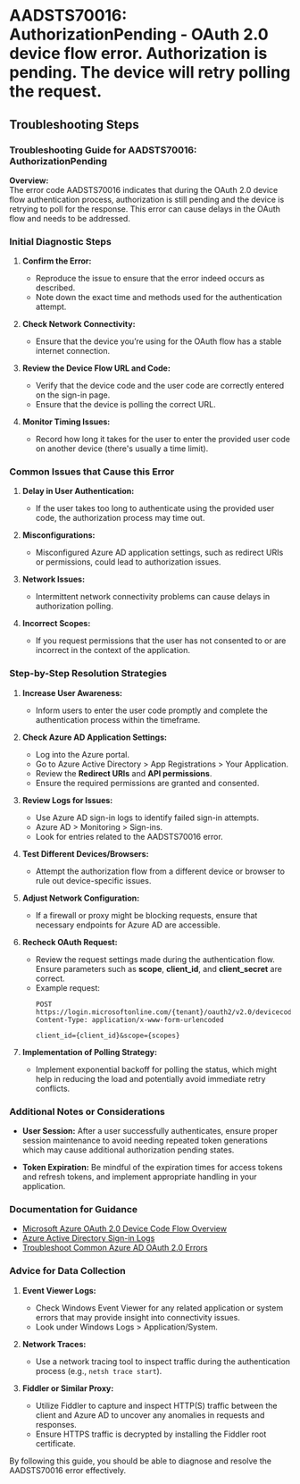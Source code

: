 
# AADSTS70016: AuthorizationPending - OAuth 2.0 device flow error. Authorization is pending. The device will retry polling the request.


## Troubleshooting Steps
### Troubleshooting Guide for AADSTS70016: AuthorizationPending

**Overview:**  
The error code AADSTS70016 indicates that during the OAuth 2.0 device flow authentication process, authorization is still pending and the device is retrying to poll for the response. This error can cause delays in the OAuth flow and needs to be addressed.

### Initial Diagnostic Steps

1. **Confirm the Error:**  
   - Reproduce the issue to ensure that the error indeed occurs as described.
   - Note down the exact time and methods used for the authentication attempt.

2. **Check Network Connectivity:**  
   - Ensure that the device you’re using for the OAuth flow has a stable internet connection.

3. **Review the Device Flow URL and Code:**  
   - Verify that the device code and the user code are correctly entered on the sign-in page.
   - Ensure that the device is polling the correct URL.

4. **Monitor Timing Issues:**  
   - Record how long it takes for the user to enter the provided user code on another device (there's usually a time limit).

### Common Issues that Cause this Error

1. **Delay in User Authentication:**  
   - If the user takes too long to authenticate using the provided user code, the authorization process may time out.

2. **Misconfigurations:**  
   - Misconfigured Azure AD application settings, such as redirect URIs or permissions, could lead to authorization issues.

3. **Network Issues:**  
   - Intermittent network connectivity problems can cause delays in authorization polling.

4. **Incorrect Scopes:**  
   - If you request permissions that the user has not consented to or are incorrect in the context of the application.

### Step-by-Step Resolution Strategies

1. **Increase User Awareness:**
   - Inform users to enter the user code promptly and complete the authentication process within the timeframe.

2. **Check Azure AD Application Settings:**
   - Log into the Azure portal.
   - Go to Azure Active Directory > App Registrations > Your Application.
   - Review the **Redirect URIs** and **API permissions**.
   - Ensure the required permissions are granted and consented.

3. **Review Logs for Issues:**
   - Use Azure AD sign-in logs to identify failed sign-in attempts.
   - Azure AD > Monitoring > Sign-ins.
   - Look for entries related to the AADSTS70016 error.

4. **Test Different Devices/Browsers:**
   - Attempt the authorization flow from a different device or browser to rule out device-specific issues.

5. **Adjust Network Configuration:**
   - If a firewall or proxy might be blocking requests, ensure that necessary endpoints for Azure AD are accessible.

6. **Recheck OAuth Request:**
   - Review the request settings made during the authentication flow. Ensure parameters such as **scope**, **client_id**, and **client_secret** are correct.
   - Example request:
     ```http
     POST https://login.microsoftonline.com/{tenant}/oauth2/v2.0/devicecode
     Content-Type: application/x-www-form-urlencoded
     
     client_id={client_id}&scope={scopes}
     ```

7. **Implementation of Polling Strategy:**
   - Implement exponential backoff for polling the status, which might help in reducing the load and potentially avoid immediate retry conflicts.

### Additional Notes or Considerations

- **User Session:** After a user successfully authenticates, ensure proper session maintenance to avoid needing repeated token generations which may cause additional authorization pending states.
  
- **Token Expiration:** Be mindful of the expiration times for access tokens and refresh tokens, and implement appropriate handling in your application.

### Documentation for Guidance

- [Microsoft Azure OAuth 2.0 Device Code Flow Overview](https://docs.microsoft.com/en-us/azure/active-directory/develop/v2-oauth-device-code)
- [Azure Active Directory Sign-in Logs](https://docs.microsoft.com/en-us/azure/active-directory/reports-monitoring/concept-sign-ins)
- [Troubleshoot Common Azure AD OAuth 2.0 Errors](https://docs.microsoft.com/en-us/azure/active-directory/develop/v2-oauth2-protocol-errors)

### Advice for Data Collection

1. **Event Viewer Logs:**
   - Check Windows Event Viewer for any related application or system errors that may provide insight into connectivity issues.
   - Look under Windows Logs > Application/System.

2. **Network Traces:**
   - Use a network tracing tool to inspect traffic during the authentication process (e.g., `netsh trace start`).

3. **Fiddler or Similar Proxy:**
   - Utilize Fiddler to capture and inspect HTTP(S) traffic between the client and Azure AD to uncover any anomalies in requests and responses.
   - Ensure HTTPS traffic is decrypted by installing the Fiddler root certificate.

By following this guide, you should be able to diagnose and resolve the AADSTS70016 error effectively.